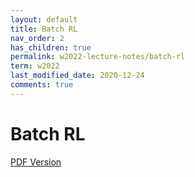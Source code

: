 ```yaml
---
layout: default
title: Batch RL
nav_order: 2
has_children: true
permalink: w2022-lecture-notes/batch-rl
term: w2022
last_modified_date: 2020-12-24
comments: true
---
```

# Batch RL

[PDF Version](../../../documents/lectures/winter_2022/website_notes/batch_rl/joint_notes.pdf)